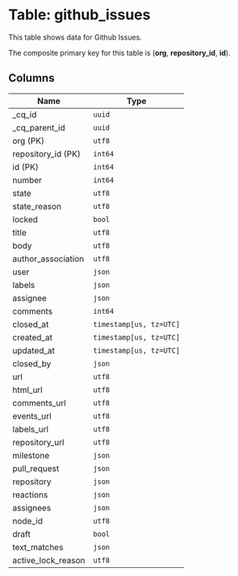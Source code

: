 # Table: github_issues

This table shows data for Github Issues.

The composite primary key for this table is (**org**, **repository_id**, **id**).

## Columns

| Name          | Type          |
| ------------- | ------------- |
|_cq_id|`uuid`|
|_cq_parent_id|`uuid`|
|org (PK)|`utf8`|
|repository_id (PK)|`int64`|
|id (PK)|`int64`|
|number|`int64`|
|state|`utf8`|
|state_reason|`utf8`|
|locked|`bool`|
|title|`utf8`|
|body|`utf8`|
|author_association|`utf8`|
|user|`json`|
|labels|`json`|
|assignee|`json`|
|comments|`int64`|
|closed_at|`timestamp[us, tz=UTC]`|
|created_at|`timestamp[us, tz=UTC]`|
|updated_at|`timestamp[us, tz=UTC]`|
|closed_by|`json`|
|url|`utf8`|
|html_url|`utf8`|
|comments_url|`utf8`|
|events_url|`utf8`|
|labels_url|`utf8`|
|repository_url|`utf8`|
|milestone|`json`|
|pull_request|`json`|
|repository|`json`|
|reactions|`json`|
|assignees|`json`|
|node_id|`utf8`|
|draft|`bool`|
|text_matches|`json`|
|active_lock_reason|`utf8`|